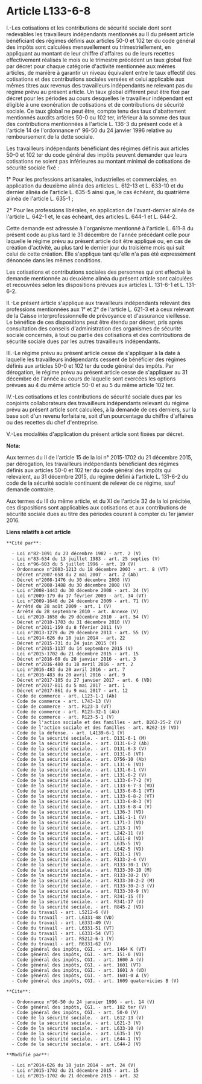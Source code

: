 # Article L133-6-8

I.-Les cotisations et les contributions de sécurité sociale dont sont redevables les travailleurs indépendants mentionnés au
II du présent article bénéficiant des régimes définis aux articles 50-0 et 102 ter du code général des impôts sont calculées
mensuellement ou trimestriellement, en appliquant au montant de leur chiffre d'affaires ou de leurs recettes effectivement
réalisés le mois ou le trimestre précédent un taux global fixé par décret pour chaque catégorie d'activité mentionnée aux
mêmes articles, de manière à garantir un niveau équivalent entre le taux effectif des cotisations et des contributions
sociales versées et celui applicable aux mêmes titres aux revenus des travailleurs indépendants ne relevant pas du régime
prévu au présent article. Un taux global différent peut être fixé par décret pour les périodes au cours desquelles le
travailleur indépendant est éligible à une exonération de cotisations et de contributions de sécurité sociale. Ce taux global
ne peut être, compte tenu des taux d'abattement mentionnés auxdits articles 50-0 ou 102 ter, inférieur à la somme des taux
des contributions mentionnées à l'article L. 136-3 du présent code et à l'article 14 de l'ordonnance n° 96-50 du 24 janvier
1996 relative au remboursement de la dette sociale. 

Les travailleurs indépendants bénéficiant des régimes définis aux articles 50-0 et 102 ter du code général des impôts peuvent
demander que leurs cotisations ne soient pas inférieures au montant minimal de cotisations de sécurité sociale fixé : 

1° Pour les professions artisanales, industrielles et commerciales, en application du deuxième alinéa des articles L. 612-13
et L. 633-10 et du dernier alinéa de l'article L. 635-5 ainsi que, le cas échéant, du quatrième alinéa de l'article L.
635-1 ; 

2° Pour les professions libérales, en application de l'avant-dernier alinéa de l'article L. 642-1 et, le cas échéant, des
articles L. 644-1 et L. 644-2. 

Cette demande est adressée à l'organisme mentionné à l'article L. 611-8 du présent code au plus tard le 31 décembre de
l'année précédant celle pour laquelle le régime prévu au présent article doit être appliqué ou, en cas de création
d'activité, au plus tard le dernier jour du troisième mois qui suit celui de cette création. Elle s'applique tant qu'elle n'a
pas été expressément dénoncée dans les mêmes conditions. 

Les cotisations et contributions sociales des personnes qui ont effectué la demande mentionnée au deuxième alinéa du présent
article sont calculées et recouvrées selon les dispositions prévues aux articles L. 131-6-1 et L. 131-6-2. 

II.-Le présent article s'applique aux travailleurs indépendants relevant des professions mentionnées aux 1° et 2° de
l'article L. 621-3 et à ceux relevant de la Caisse interprofessionnelle de prévoyance et d'assurance vieillesse. Le bénéfice
de ces dispositions peut être étendu par décret, pris après consultation des conseils d'administration des organismes de
sécurité sociale concernés, à tout ou partie des cotisations et des contributions de sécurité sociale dues par les autres
travailleurs indépendants. 

III.-Le régime prévu au présent article cesse de s'appliquer à la date à laquelle les travailleurs indépendants cessent de
bénéficier des régimes définis aux articles 50-0 et 102 ter du code général des impôts. Par dérogation, le régime prévu au
présent article cesse de s'appliquer au 31 décembre de l'année au cours de laquelle sont exercées les options prévues au 4 du
même article 50-0 et au 5 du même article 102 ter. 

IV.-Les cotisations et les contributions de sécurité sociale dues par les conjoints collaborateurs des travailleurs
indépendants relevant du régime prévu au présent article sont calculées, à la demande de ces derniers, sur la base soit d'un
revenu forfaitaire, soit d'un pourcentage du chiffre d'affaires ou des recettes du chef d'entreprise. 

V.-Les modalités d'application du présent article sont fixées par décret.

**Nota:**

Aux termes du II de l'article 15 de la loi n° 2015-1702 du 21 décembre 2015, par dérogation, les travailleurs indépendants
bénéficiant des régimes définis aux articles 50-0 et 102 ter du code général des impôts qui relevaient, au 31 décembre 2015,
du régime défini à l'article L. 131-6-2 du code de la sécurité sociale continuent de relever de ce régime, sauf demande
contraire. 

Aux termes du III du même article, et du XI de l'article 32 de la loi précitée, ces dispositions sont applicables aux
cotisations et aux contributions de sécurité sociale dues au titre des périodes courant à compter du 1er janvier 2016.

**Liens relatifs à cet article**

	**Cité par**:

	  - Loi n°82-1091 du 23 décembre 1982 - art. 2 (V)
	  - Loi n°83-634 du 13 juillet 1983 - art. 25 septies (V)
	  - Loi n°96-603 du 5 juillet 1996 - art. 19 (V)
	  - Ordonnance n°2003-1213 du 18 décembre 2003 - art. 8 (VT)
	  - Décret n°2007-658 du 2 mai 2007 - art. 2 (Ab)
	  - Décret n°2008-1476 du 30 décembre 2008 (V)
	  - Décret n°2008-1488 du 30 décembre 2008 (V)
	  - Loi n°2008-1443 du 30 décembre 2008 - art. 24 (V)
	  - Loi n°2009-179 du 17 février 2009 - art. 34 (VT)
	  - Loi n°2009-1646 du 24 décembre 2009 - art. 71 (V)
	  - Arrêté du 28 août 2009 - art. 1 (V)
	  - Arrêté du 28 septembre 2010 - art. Annexe (V)
	  - Loi n°2010-1658 du 29 décembre 2010 - art. 54 (V)
	  - Décret n°2010-1783 du 31 décembre 2010 (V)
	  - Décret n°2011-159 du 8 février 2011 (V)
	  - Loi n°2013-1279 du 29 décembre 2013 - art. 55 (V)
	  - Loi n°2014-626 du 18 juin 2014 - art. 22
	  - Décret n°2015-731 du 24 juin 2015 (V)
	  - Décret n°2015-1137 du 14 septembre 2015 (V)
	  - Loi n°2015-1702 du 21 décembre 2015 - art. 15
	  - Décret n°2016-60 du 28 janvier 2016 - art. 3
	  - Décret n°2016-480 du 18 avril 2016 - art. 2
	  - Loi n°2016-483 du 20 avril 2016 - art. 7
	  - Loi n°2016-483 du 20 avril 2016 - art. 9
	  - Décret n°2017-105 du 27 janvier 2017 - art. 6 (VD)
	  - Décret n°2017-811 du 5 mai 2017 - art. 1
	  - Décret n°2017-861 du 9 mai 2017 - art. 12
	  - Code de commerce - art. L123-1-1 (Ab)
	  - Code de commerce - art. L743-13 (V)
	  - Code de commerce - art. R123-3 (VT)
	  - Code de commerce - art. R123-32-1 (Ab)
	  - Code de commerce - art. R123-5-1 (V)
	  - Code de l'action sociale et des familles - art. D262-25-2 (V)
	  - Code de l'action sociale et des familles - art. R262-19 (VD)
	  - Code de la défense. - art. L4139-6-1 (V)
	  - Code de la sécurité sociale. - art. D131-6-1 (M)
	  - Code de la sécurité sociale. - art. D131-6-2 (Ab)
	  - Code de la sécurité sociale. - art. D131-6-3 (V)
	  - Code de la sécurité sociale. - art. D131-8 (VT)
	  - Code de la sécurité sociale. - art. D756-10 (Ab)
	  - Code de la sécurité sociale. - art. L131-6 (VD)
	  - Code de la sécurité sociale. - art. L131-6-1 (V)
	  - Code de la sécurité sociale. - art. L131-6-2 (V)
	  - Code de la sécurité sociale. - art. L133-6-7-2 (V)
	  - Code de la sécurité sociale. - art. L133-6-7-3 (VD)
	  - Code de la sécurité sociale. - art. L133-6-8-1 (VT)
	  - Code de la sécurité sociale. - art. L133-6-8-2 (VT)
	  - Code de la sécurité sociale. - art. L133-6-8-3 (V)
	  - Code de la sécurité sociale. - art. L133-6-8-4 (V)
	  - Code de la sécurité sociale. - art. L136-3 (VD)
	  - Code de la sécurité sociale. - art. L161-1-1 (V)
	  - Code de la sécurité sociale. - art. L171-3 (VD)
	  - Code de la sécurité sociale. - art. L213-1 (V)
	  - Code de la sécurité sociale. - art. L242-11 (V)
	  - Code de la sécurité sociale. - art. L611-8 (VD)
	  - Code de la sécurité sociale. - art. L635-5 (V)
	  - Code de la sécurité sociale. - art. L642-5 (VD)
	  - Code de la sécurité sociale. - art. R131-1 (V)
	  - Code de la sécurité sociale. - art. R133-2-4 (V)
	  - Code de la sécurité sociale. - art. R133-30-1 (V)
	  - Code de la sécurité sociale. - art. R133-30-10 (M)
	  - Code de la sécurité sociale. - art. R133-30-2 (V)
	  - Code de la sécurité sociale. - art. R133-30-2-2 (M)
	  - Code de la sécurité sociale. - art. R133-30-2-3 (V)
	  - Code de la sécurité sociale. - art. R133-30-9 (V)
	  - Code de la sécurité sociale. - art. R341-15 (T)
	  - Code de la sécurité sociale. - art. R341-17 (V)
	  - Code de la sécurité sociale. - art. R845-2 (VD)
	  - Code du travail - art. L5212-6 (V)
	  - Code du travail - art. L6331-48 (VD)
	  - Code du travail - art. L6331-49 (V)
	  - Code du travail - art. L6331-51 (VT)
	  - Code du travail - art. L6331-54 (VT)
	  - Code du travail - art. R5212-6-1 (V)
	  - Code du travail - art. R6331-62 (V)
	  - Code général des impôts, CGI. - art. 1464 K (VT)
	  - Code général des impôts, CGI. - art. 151-0 (VD)
	  - Code général des impôts, CGI. - art. 1600 A (V)
	  - Code général des impôts, CGI. - art. 1601 (VT)
	  - Code général des impôts, CGI. - art. 1601 A (VD)
	  - Code général des impôts, CGI. - art. 1601-0 A (V)
	  - Code général des impôts, CGI. - art. 1609 quatervicies B (V)

	**Cite**:

	  - Ordonnance n°96-50 du 24 janvier 1996 - art. 14 (V)
	  - Code général des impôts, CGI. - art. 102 ter (V)
	  - Code général des impôts, CGI. - art. 50-0 (V)
	  - Code de la sécurité sociale. - art. L612-13 (V)
	  - Code de la sécurité sociale. - art. L621-3 (V)
	  - Code de la sécurité sociale. - art. L633-10 (V)
	  - Code de la sécurité sociale. - art. L635-1 (V)
	  - Code de la sécurité sociale. - art. L644-1 (V)
	  - Code de la sécurité sociale. - art. L644-2 (V)

	**Modifié par**:

	  - Loi n°2014-626 du 18 juin 2014 - art. 24 (V)
	  - Loi n°2015-1702 du 21 décembre 2015 - art. 15
	  - Loi n°2015-1702 du 21 décembre 2015 - art. 32
